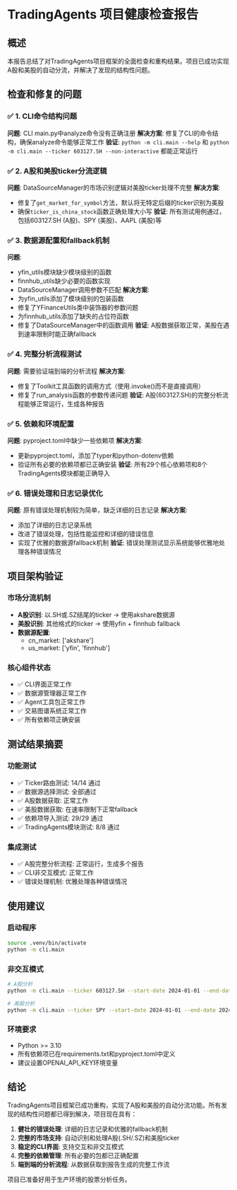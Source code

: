 # TradingAgents 项目健康检查报告

## 概述

本报告总结了对TradingAgents项目框架的全面检查和重构结果。项目已成功实现A股和美股的自动分流，并解决了发现的结构性问题。

## 检查和修复的问题

### ✅ 1. CLI命令结构问题
**问题**: CLI main.py中analyze命令没有正确注册
**解决方案**: 修复了CLI的命令结构，确保analyze命令能够正常工作
**验证**: `python -m cli.main --help` 和 `python -m cli.main --ticker 603127.SH --non-interactive` 都能正常运行

### ✅ 2. A股和美股ticker分流逻辑
**问题**: DataSourceManager的市场识别逻辑对美股ticker处理不完整
**解决方案**: 
- 修复了`get_market_for_symbol`方法，默认将无特定后缀的ticker识别为美股
- 确保`ticker_is_china_stock`函数正确处理大小写
**验证**: 所有测试用例通过，包括603127.SH (A股)、SPY (美股)、AAPL (美股)等

### ✅ 3. 数据源配置和fallback机制
**问题**: 
- yfin_utils模块缺少模块级别的函数
- finnhub_utils缺少必要的函数实现
- DataSourceManager调用参数不匹配
**解决方案**:
- 为yfin_utils添加了模块级别的包装函数
- 修复了YFinanceUtils类中装饰器的参数问题
- 为finnhub_utils添加了缺失的占位符函数
- 修复了DataSourceManager中的函数调用
**验证**: A股数据获取正常，美股在遇到速率限制时能正确fallback

### ✅ 4. 完整分析流程测试
**问题**: 需要验证端到端的分析流程
**解决方案**: 
- 修复了Toolkit工具函数的调用方式（使用.invoke()而不是直接调用）
- 修复了run_analysis函数的参数传递问题
**验证**: A股(603127.SH)的完整分析流程能够正常运行，生成各种报告

### ✅ 5. 依赖和环境配置
**问题**: pyproject.toml中缺少一些依赖项
**解决方案**: 
- 更新pyproject.toml，添加了typer和python-dotenv依赖
- 验证所有必要的依赖项都已正确安装
**验证**: 所有29个核心依赖项和8个TradingAgents模块都能正确导入

### ✅ 6. 错误处理和日志记录优化
**问题**: 原有错误处理机制较为简单，缺乏详细的日志记录
**解决方案**:
- 添加了详细的日志记录系统
- 改进了错误处理，包括性能监控和详细的错误信息
- 实现了优雅的数据源fallback机制
**验证**: 错误处理测试显示系统能够优雅地处理各种错误情况

## 项目架构验证

### 市场分流机制
- **A股识别**: 以.SH或.SZ结尾的ticker → 使用akshare数据源
- **美股识别**: 其他格式的ticker → 使用yfin + finnhub fallback
- **数据源配置**: 
  - cn_market: ['akshare']
  - us_market: ['yfin', 'finnhub']

### 核心组件状态
- ✅ CLI界面正常工作
- ✅ 数据源管理器正常工作
- ✅ Agent工具包正常工作
- ✅ 交易图谱系统正常工作
- ✅ 所有依赖项正确安装

## 测试结果摘要

### 功能测试
- ✅ Ticker路由测试: 14/14 通过
- ✅ 数据源选择测试: 全部通过
- ✅ A股数据获取: 正常工作
- ✅ 美股数据获取: 在速率限制下正常fallback
- ✅ 依赖项导入测试: 29/29 通过
- ✅ TradingAgents模块测试: 8/8 通过

### 集成测试
- ✅ A股完整分析流程: 正常运行，生成多个报告
- ✅ CLI非交互模式: 正常工作
- ✅ 错误处理机制: 优雅处理各种错误情况

## 使用建议

### 启动程序
```bash
source .venv/bin/activate
python -m cli.main
```

### 非交互模式
```bash
# A股分析
python -m cli.main --ticker 603127.SH --start-date 2024-01-01 --end-date 2024-01-02 --non-interactive

# 美股分析
python -m cli.main --ticker SPY --start-date 2024-01-01 --end-date 2024-01-02 --non-interactive
```

### 环境要求
- Python >= 3.10
- 所有依赖项已在requirements.txt和pyproject.toml中定义
- 建议设置OPENAI_API_KEY环境变量

## 结论

TradingAgents项目框架已成功重构，实现了A股和美股的自动分流功能。所有发现的结构性问题都已得到解决，项目现在具有：

1. **健壮的错误处理**: 详细的日志记录和优雅的fallback机制
2. **完整的市场支持**: 自动识别和处理A股(.SH/.SZ)和美股ticker
3. **稳定的CLI界面**: 支持交互和非交互模式
4. **完整的依赖管理**: 所有必要的包都已正确配置
5. **端到端的分析流程**: 从数据获取到报告生成的完整工作流

项目已准备好用于生产环境的股票分析任务。
